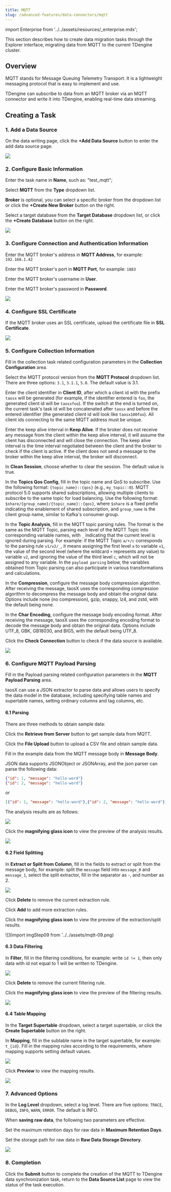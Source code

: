 ```yaml
---
title: MQTT
slug: /advanced-features/data-connectors/mqtt
---
```


import Enterprise from '../../assets/resources/_enterprise.mdx';

<Enterprise/>

This section describes how to create data migration tasks through the Explorer interface, migrating data from MQTT to the current TDengine cluster.

## Overview

MQTT stands for Message Queuing Telemetry Transport. It is a lightweight messaging protocol that is easy to implement and use.

TDengine can subscribe to data from an MQTT broker via an MQTT connector and write it into TDengine, enabling real-time data streaming.

## Creating a Task

### 1. Add a Data Source

On the data writing page, click the **+Add Data Source** button to enter the add data source page.

![](../../assets/mqtt-01.png)

### 2. Configure Basic Information

Enter the task name in **Name**, such as: "test_mqtt";

Select **MQTT** from the **Type** dropdown list.

**Broker** is optional, you can select a specific broker from the dropdown list or click the **+Create New Broker** button on the right.

Select a target database from the **Target Database** dropdown list, or click the **+Create Database** button on the right.

![](../../assets/mqtt-02.png)

### 3. Configure Connection and Authentication Information

Enter the MQTT broker's address in **MQTT Address**, for example: `192.168.1.42`

Enter the MQTT broker's port in **MQTT Port**, for example: `1883`

Enter the MQTT broker's username in **User**.

Enter the MQTT broker's password in **Password**.

![](../../assets/mqtt-03.png)

### 4. Configure SSL Certificate

If the MQTT broker uses an SSL certificate, upload the certificate file in **SSL Certificate**.

![](../../assets/mqtt-04.png)

### 5. Configure Collection Information

Fill in the collection task related configuration parameters in the **Collection Configuration** area.

Select the MQTT protocol version from the **MQTT Protocol** dropdown list. There are three options: `3.1`, `3.1.1`, `5.0`. The default value is 3.1.

Enter the client identifier in **Client ID**, after which a client id with the prefix `taosx` will be generated (for example, if the identifier entered is `foo`, the generated client id will be `taosxfoo`). If the switch at the end is turned on, the current task's task id will be concatenated after `taosx` and before the entered identifier (the generated client id will look like `taosx100foo`). All client ids connecting to the same MQTT address must be unique.

Enter the keep alive interval in **Keep Alive**. If the broker does not receive any message from the client within the keep alive interval, it will assume the client has disconnected and will close the connection.
The keep alive interval is the time interval negotiated between the client and the broker to check if the client is active. If the client does not send a message to the broker within the keep alive interval, the broker will disconnect.

In **Clean Session**, choose whether to clear the session. The default value is true.

In the **Topics Qos Config**, fill in the topic name and QoS to subscribe. Use the following format: `{topic_name}::{qos}` (e.g., `my_topic::0`). MQTT protocol 5.0 supports shared subscriptions, allowing multiple clients to subscribe to the same topic for load balancing. Use the following format: `$share/{group_name}/{topic_name}::{qos}`, where `$share` is a fixed prefix indicating the enablement of shared subscription, and `group_name` is the client group name, similar to Kafka's consumer group.

In the **Topic Analysis**, fill in the MQTT topic parsing rules. The format is the same as the MQTT Topic, parsing each level of the MQTT Topic into corresponding variable names, with `_` indicating that the current level is ignored during parsing. For example: if the MQTT Topic `a/+/c` corresponds to the parsing rule `v1/v2/_`, it means assigning the first level `a` to variable `v1`, the value of the second level (where the wildcard `+` represents any value) to variable `v2`, and ignoring the value of the third level `c`, which will not be assigned to any variable. In the `payload parsing` below, the variables obtained from Topic parsing can also participate in various transformations and calculations.

In the **Compression**, configure the message body compression algorithm. After receiving the message, taosX uses the corresponding compression algorithm to decompress the message body and obtain the original data. Options include none (no compression), gzip, snappy, lz4, and zstd, with the default being none.

In the **Char Encoding**, configure the message body encoding format. After receiving the message, taosX uses the corresponding encoding format to decode the message body and obtain the original data. Options include UTF_8, GBK, GB18030, and BIG5, with the default being UTF_8.

Click the **Check Connection** button to check if the data source is available.

![](../../assets/mqtt-05.png)

### 6. Configure MQTT Payload Parsing

Fill in the Payload parsing related configuration parameters in the **MQTT Payload Parsing** area.

taosX can use a JSON extractor to parse data and allows users to specify the data model in the database, including specifying table names and supertable names, setting ordinary columns and tag columns, etc.

#### 6.1 Parsing

There are three methods to obtain sample data:

Click the **Retrieve from Server** button to get sample data from MQTT.

Click the **File Upload** button to upload a CSV file and obtain sample data.

Fill in the example data from the MQTT message body in **Message Body**.

JSON data supports JSONObject or JSONArray, and the json parser can parse the following data:

```json
{"id": 1, "message": "hello-word"}
{"id": 2, "message": "hello-word"}
```

or

```json
[{"id": 1, "message": "hello-word"},{"id": 2, "message": "hello-word"}]
```

The analysis results are as follows:

![](../../assets/mqtt-06.png)

Click the **magnifying glass icon** to view the preview of the analysis results.

![](../../assets/mqtt-07.png)

#### 6.2 Field Splitting

In **Extract or Split from Column**, fill in the fields to extract or split from the message body, for example: split the `message` field into `message_0` and `message_1`, select the split extractor, fill in the separator as -, and number as 2.

![](../../assets/mqtt-08.png)

Click **Delete** to remove the current extraction rule.

Click **Add** to add more extraction rules.

Click the **magnifying glass icon** to view the preview of the extraction/split results.

![](import imgStep09 from '../../assets/mqtt-09.png)

#### 6.3 Data Filtering

In **Filter**, fill in the filtering conditions, for example: write `id != 1`, then only data with id not equal to 1 will be written to TDengine.

![](../../assets/mqtt-10.png)

Click **Delete** to remove the current filtering rule.

Click the **magnifying glass icon** to view the preview of the filtering results.

![](../../assets/mqtt-11.png)

#### 6.4 Table Mapping

In the **Target Supertable** dropdown, select a target supertable, or click the **Create Supertable** button on the right.

In **Mapping**, fill in the subtable name in the target supertable, for example: `t_{id}`. Fill in the mapping rules according to the requirements, where mapping supports setting default values.

![](../../assets/mqtt-12.png)

Click **Preview** to view the mapping results.

![](../../assets/mqtt-13.png)

### 7. Advanced Options

In the **Log Level** dropdown, select a log level. There are five options: `TRACE`, `DEBUG`, `INFO`, `WARN`, `ERROR`. The default is INFO.

When **saving raw data**, the following two parameters are effective.

Set the maximum retention days for raw data in **Maximum Retention Days**.

Set the storage path for raw data in **Raw Data Storage Directory**.

![](../../assets/mqtt-14.png)

### 8. Completion

Click the **Submit** button to complete the creation of the MQTT to TDengine data synchronization task, return to the **Data Source List** page to view the status of the task execution.
